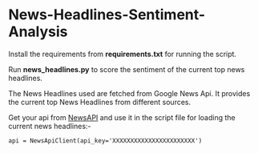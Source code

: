 # News-Headlines-Sentiment-Analysis

Install the requirements from **requirements.txt** for running the script.

Run **news_headlines.py** to score the sentiment of the current top news headlines.

The News Headlines used are fetched from Google News Api. It provides the current top News Headlines from different sources.

Get your api from [NewsAPI](https://newsapi.org/register) and use it in the script file for loading the current news headlines:-
```
api = NewsApiClient(api_key='XXXXXXXXXXXXXXXXXXXXXXX')
````


